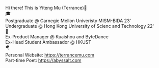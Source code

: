 Hi there! This is Yiteng Mu (Terrance)🦭  
🎓  
Postgraduate @ Carnegie Mellon Univeristy MISM-BIDA 23'  
Undergraduate @ Hong Kong University of Scienc and Technology 22'  
🥐  
Ex-Product Manager @ Kuaishou and ByteDance  
Ex-Head Student Ambassador @ HKUST  
🪂  
Personal Website: https://terrancemu.com  
Part-time Poet: https://abyssalt.com
